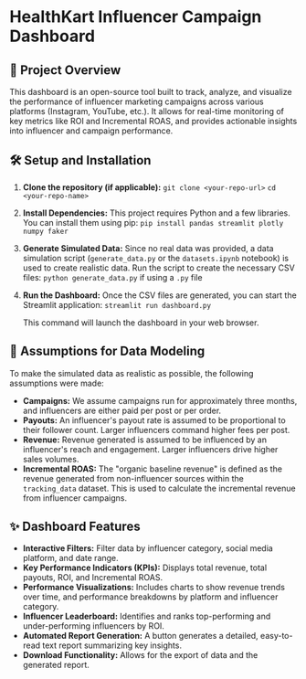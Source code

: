 # HealthKart Influencer Campaign Dashboard

## 🚀 Project Overview

This dashboard is an open-source tool built to track, analyze, and visualize the performance of influencer marketing campaigns across various platforms (Instagram, YouTube, etc.). It allows for real-time monitoring of key metrics like ROI and Incremental ROAS, and provides actionable insights into influencer and campaign performance.

## 🛠️ Setup and Installation

1.  **Clone the repository (if applicable):**
    `git clone <your-repo-url>`
    `cd <your-repo-name>`

2.  **Install Dependencies:**
    This project requires Python and a few libraries. You can install them using pip:
    `pip install pandas streamlit plotly numpy faker`

3.  **Generate Simulated Data:**
    Since no real data was provided, a data simulation script (`generate_data.py` or the `datasets.ipynb` notebook) is used to create realistic data. Run the script to create the necessary CSV files:
    `python generate_data.py` if using a `.py` file

4.  **Run the Dashboard:**
    Once the CSV files are generated, you can start the Streamlit application:
    `streamlit run dashboard.py`

    This command will launch the dashboard in your web browser.

## 📝 Assumptions for Data Modeling

To make the simulated data as realistic as possible, the following assumptions were made:

* **Campaigns:** We assume campaigns run for approximately three months, and influencers are either paid per post or per order.
* **Payouts:** An influencer's payout rate is assumed to be proportional to their follower count. Larger influencers command higher fees per post.
* **Revenue:** Revenue generated is assumed to be influenced by an influencer's reach and engagement. Larger influencers drive higher sales volumes.
* **Incremental ROAS:** The "organic baseline revenue" is defined as the revenue generated from non-influencer sources within the `tracking_data` dataset. This is used to calculate the incremental revenue from influencer campaigns.

## ✨ Dashboard Features

* **Interactive Filters:** Filter data by influencer category, social media platform, and date range.
* **Key Performance Indicators (KPIs):** Displays total revenue, total payouts, ROI, and Incremental ROAS.
* **Performance Visualizations:** Includes charts to show revenue trends over time, and performance breakdowns by platform and influencer category.
* **Influencer Leaderboard:** Identifies and ranks top-performing and under-performing influencers by ROI.
* **Automated Report Generation:** A button generates a detailed, easy-to-read text report summarizing key insights.
* **Download Functionality:** Allows for the export of data and the generated report.
